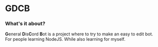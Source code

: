 # GDCB

### What's it about?

**G**eneral **D**is**C**ord **B**ot is a project where to try to make an easy to edit bot. For people learning NodeJS.
While also learning for myself.
